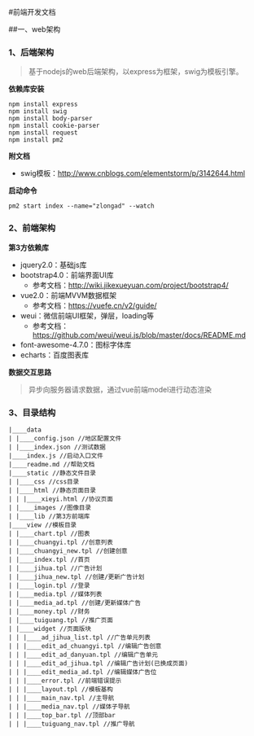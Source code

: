 #前端开发文档

##一、web架构

### 1、后端架构

> 基于nodejs的web后端架构，以express为框架，swig为模板引擎。

**依赖库安装**

```
npm install express
npm install swig
npm install body-parser
npm install cookie-parser
npm install request
npm install pm2
```
**附文档**

- swig模板：http://www.cnblogs.com/elementstorm/p/3142644.html


**启动命令**

```
pm2 start index --name="zlongad" --watch
```

### 2、前端架构

**第3方依赖库**

- jquery2.0：基础js库
- bootstrap4.0：前端界面UI库
	- 参考文档：http://wiki.jikexueyuan.com/project/bootstrap4/
- vue2.0：前端MVVM数据框架
	- 参考文档：https://vuefe.cn/v2/guide/
- weui：微信前端UI框架，弹层，loading等
	- 参考文档：https://github.com/weui/weui.js/blob/master/docs/README.md
- font-awesome-4.7.0：图标字体库
- echarts：百度图表库

**数据交互思路**

> 异步向服务器请求数据，通过vue前端model进行动态渲染


### 3、目录结构
```
|____data
| |____config.json //地区配置文件
| |____index.json //测试数据
|____index.js //启动入口文件
|____readme.md //帮助文档
|____static //静态文件目录
| |____css //css目录
| |____html //静态页面目录
| | |____xieyi.html //协议页面
| |____images //图像目录
| |____lib //第3方前端库
|____view //模板目录
| |____chart.tpl //图表
| |____chuangyi.tpl //创意列表
| |____chuangyi_new.tpl //创建创意
| |____index.tpl //首页
| |____jihua.tpl //广告计划
| |____jihua_new.tpl //创建/更新广告计划
| |____login.tpl //登录
| |____media.tpl //媒体列表
| |____media_ad.tpl //创建/更新媒体广告
| |____money.tpl //财务
| |____tuiguang.tpl //推广页面
| |____widget //页面版块
| | |____ad_jihua_list.tpl //广告单元列表
| | |____edit_ad_chuangyi.tpl //编辑广告创意
| | |____edit_ad_danyuan.tpl //编辑广告单元
| | |____edit_ad_jihua.tpl //编辑广告计划(已换成页面)
| | |____edit_media_ad.tpl //编辑媒体广告位
| | |____error.tpl //前端错误提示
| | |____layout.tpl //模板基构
| | |____main_nav.tpl //主导航
| | |____media_nav.tpl //媒体子导航
| | |____top_bar.tpl //顶部bar
| | |____tuiguang_nav.tpl //推广导航
```